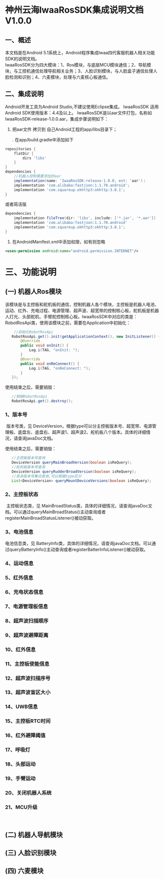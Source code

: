 # 神州云海IwaaRosSDK集成说明文档V1.0.0

## 一、概述

本文档是在Android 5.1系统上，Android程序集成Iwaa四代客服机器人相关功能SDK的说明文档。  
IwaaRosSDK分为四大模块：1、Ros模块，与底层MCU模块通信；2、导航模块，与工控机通信处理导航相关业务；3、人脸识别模块，与人脸盒子通信处理人脸检测和识别；4、六麦模块，处理与六麦核心板通信。


## 二、集成说明

Android开发工具为Android Studio,不建议使用Eclipse集成。
IwaaRosSDK 适用Android SDK使用版本：4.4及以上。
IwaaRosSDK是以aar文件打包，名称如IwaaRosSDK-release-1.0.0.aar，集成步骤说明如下：

1. 把aar文件 拷贝到 自己Android工程的app/libs目录下；  

   . 在app/build.gradle中添加如下	 

```groovy
repositories {
	flatDir {
		dirs 'libs'
	}
}
dependencies {
	//机器人控制需要添加的aar
	implementation(name: 'IwaaRosSDK-release-1.0.0, ext: 'aar')；
	implementation 'com.alibaba:fastjson:1.1.70.android';
	implementation 'com.squareup.okhttp3:okhttp:3.8.1';
}
```

或者简洁版

```groovy
dependencies {
	implementation fileTree(dir: 'libs', include: ['*.jar', '*.aar'])
	implementation 'com.alibaba:fastjson:1.1.70.android'
	implementation 'com.squareup.okhttp3:okhttp:3.8.1';
}
```

1. 在AndroidManifest.xml中添加权限，如有则忽略 

```xml
<uses-permission android:name="android.permission.INTERNET"/>
```

# 三、功能说明

## (一) 机器人Ros模块

​        该模块是与主控板和舵机板的通信，控制机器人各个模块，主控板是机器人电池、运动、红外、充电过程、电源管理、超声波、超宽带的控制核心板，舵机板是机器人灯光、头部舵机、手臂舵控制核心板。IwaaRosSDK中对应的类是：RobotRosApi类，使用该模块之前，需要在Application中初始化：

```java
    //初始化RobotRosApi
   RobotRosApi.get().init(getApplicationContext(), new InitListener() {
       @Override
       public void onInit() {
           Log.i(TAG, "onInit: ");
       }
       @Override
       public void onReConnect() {
           Log.i(TAG, "onReConnect: ");
       }
   });
```

使用结束之后，需要销毁：

```java
   //销毁RobotRosApi
   RobotRosApi.get().destroy();
```
### 1、版本号

​      版本号类，见 DeviceVersion，根据type可以分主控板版本号、超宽带、电源管理板、底盘左、底盘右、超声波1、超声波2、舵机板八个版本。具体的详细情况，请查询javaDoc文档。

使用结束之后，需要销毁：

```java
   //主控板版本号查询
   DeviceVersion queryMainBroadVersion(boolean isReQuery);
   //舵机板版本号查询
   DeviceVersion queryRudderBroadVersion(boolean isReQuery);
   //其余版本号集合查询,可以根据type区分
   List<DeviceVersion> queryMountDeviceVersions(boolean isReQuery);
```

### 2、主控板状态

​      主控板状态类，见 MainBroadStatus类，具体的详细情况，请查询javaDoc文档。可以通过queryMainBroadStatus()主动查询或者registerMainBroadStatusListener()被动获取。

### 3、电池信息

  电池信息类，见 BatteryInfo类，具体的详细情况，请查询javaDoc文档。可以通过queryBatteryInfo()主动查询或者registerBatterInfoListener()被动获取。

### 4、运动信息

### 5、红外信息

### 6、充电状态信息

### 7、电源管理板信息

### 8、超声波扫描顺序

### 9、超声波避障距离

### 10、红外信息

### 11、主控板使能信息

### 12、超声波扫描序号

### 13、超声波盲区大小

### 14、UWB信息

### 15、主控板RTC时间

### 16、红外避障阈值

### 17、呼吸灯

### 18、头部运动

### 19、手臂运动

### 20、关闭机器人系统

### 21、MCU升级



​	

## (二) 机器人导航模块

 

## (三) 人脸识别模块



## (四) 六麦模块





